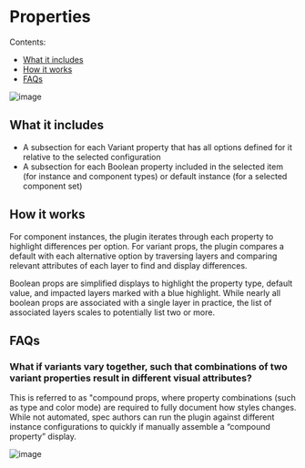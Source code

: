 # Properties

Contents:
* [What it includes](#whatitincludes)
* [How it works](#howitworks)
* [FAQs](#faqs)

![image](https://github.com/EightShapes/specs-plugin/assets/1165904/6b5395e7-c7cf-4bad-88ed-74a135f20604)

## What it includes <a id="whatitincludes"></a>

* A subsection for each Variant property that has all options defined for it relative to the selected configuration
* A subsection for each Boolean property included in the selected item (for instance and component types) or default instance (for a selected component set)

## How it works <a id="howitworks"></a>

For component instances, the plugin iterates through each property to highlight differences per option. For variant props, the plugin compares a default with each alternative option by traversing layers and comparing relevant attributes of each layer to find and display differences.

Boolean props are simplified displays to highlight the property type, default value, and impacted layers marked with a blue highlight. While nearly all boolean props are associated with a single layer in practice, the list of associated layers scales to potentially list two or more.

## FAQs <a id="faqs"></a>

### What if variants vary together, such that combinations of two variant properties result in different visual attributes?

This is referred to as "compound props, where property combinations (such as type and color mode) are required to fully document how styles changes. While not automated, spec authors can run the plugin against different instance configurations to quickly if manually assemble a “compound property” display.

![image](https://github.com/EightShapes/specs-plugin/assets/1165904/b5b35ecb-00b2-499e-84a7-8476e242b506)
